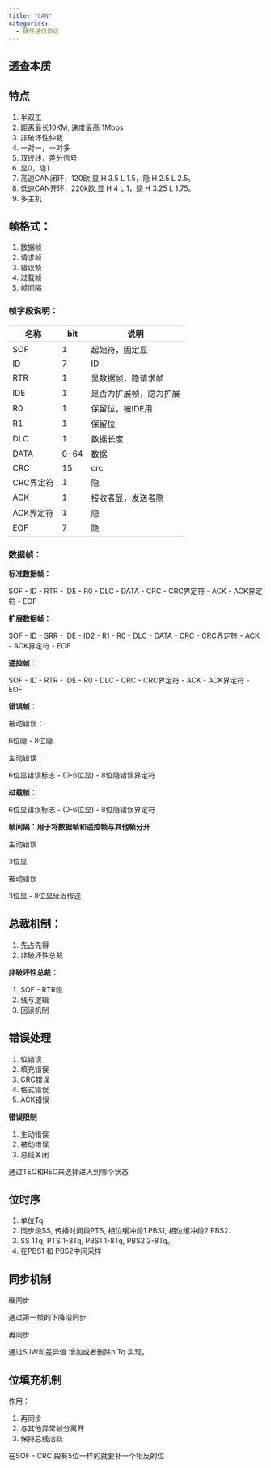 ```yaml
---
title: "CAN"
categories:
  - 硬件通信协议
---
```


## 透查本质

## 特点

1. 半双工
2. 距离最长10KM, 速度最高 1Mbps
3. 非破坏性仲裁
4. 一对一，一对多
5. 双绞线，差分信号
6. 显0，隐1
7. 高速CAN闭环，120欧,显 H 3.5 L 1.5，隐 H 2.5 L 2.5。
8. 低速CAN开环，220k欧,显 H 4 L 1，隐 H 3.25 L 1.75。
9. 多主机

## 帧格式：
1. 数据帧
2. 请求帧
3. 错误帧
4. 过载帧
5. 帧间隔

### 帧字段说明：

|名称|bit|说明|
|---|-|---|
|SOF |1| 起始符，固定显|
|ID  |7| ID|
|RTR |1| 显数据帧，隐请求帧|
|IDE |1| 是否为扩展帧，隐为扩展|
|R0  |1| 保留位，被IDE用|		
|R1  |1| 保留位|
|DLC |1| 数据长度|
|DATA|0-64| 数据|
|CRC |15| crc|
|CRC界定符 |1| 隐|
|ACK |1| 接收者显，发送者隐|
|ACK界定符 |1| 隐|
|EOF |7| 隐|

### 数据帧：

**标准数据帧：**

SOF - ID - RTR - IDE - R0 - DLC - DATA - CRC - CRC界定符 - ACK - ACK界定符 - EOF

**扩展数据帧：**

SOF - ID - SRR - IDE - ID2 - R1 - R0 - DLC - DATA - CRC - CRC界定符 - ACK - ACK界定符 - EOF

**遥控帧：**

SOF - ID - RTR - IDE - R0 - DLC - CRC - CRC界定符 - ACK - ACK界定符 - EOF

**错误帧：**

被动错误：

6位隐 - 8位隐

主动错误：

6位显错误标志 - (0-6位显) - 8位隐错误界定符

**过载帧：**

6位显错误标志 - (0-6位显) - 8位隐错误界定符

**帧间隔：用于将数据帧和遥控帧与其他帧分开**

主动错误

3位显

被动错误

3位显 - 8位显延迟传送

## 总裁机制：

1. 先占先得
2. 非破坏性总裁

**非破坏性总裁：**

1. SOF - RTR段
2. 线与逻辑
3. 回读机制

## 错误处理

1. 位错误
2. 填充错误
3. CRC错误
4. 格式错误
5. ACK错误

**错误限制**

1. 主动错误
2. 被动错误
3. 总线关闭

通过TEC和REC来选择进入到哪个状态

## 位时序

1. 单位Tq
2. 同步段SS, 传播时间段PTS, 相位缓冲段1 PBS1, 相位缓冲段2 PBS2.
3. SS 1Tq, PTS 1-8Tq, PBS1 1-8Tq, PBS2 2-8Tq。
4. 在PBS1 和 PBS2中间采样

## 同步机制

硬同步

通过第一帧的下降沿同步

再同步

通过SJW和差异值 增加或者删除n Tq 实现。

## 位填充机制

作用：

1. 再同步
2. 与其他异常帧分离开
3. 保持总线活跃 

在SOF - CRC 段有5位一样的就要补一个相反的位


